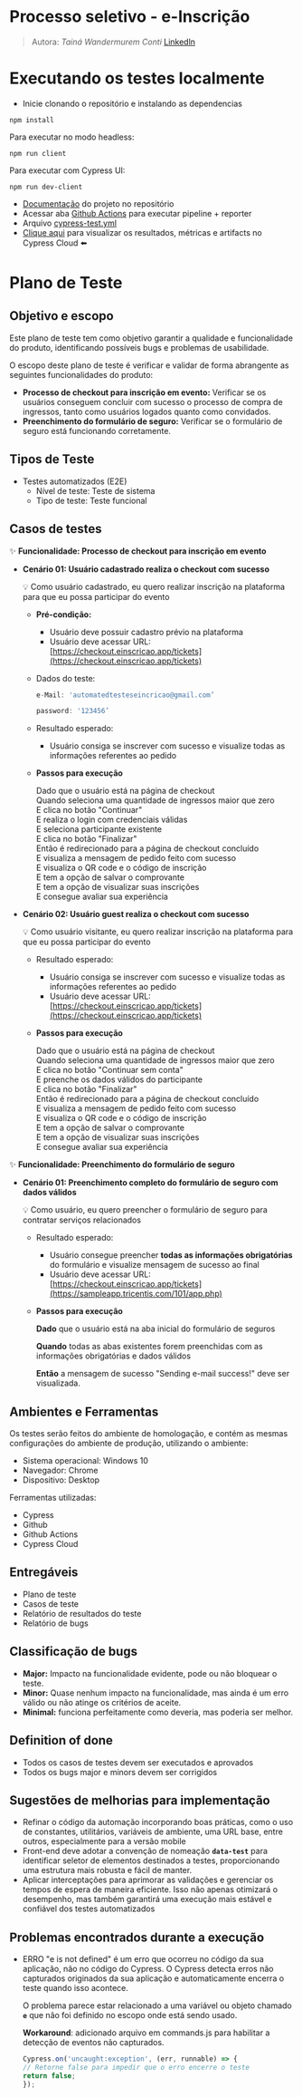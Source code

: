 
# Processo seletivo - e-Inscrição

> Autora: *Tainá Wandermurem Conti*
> [Linkedln](https://www.linkedin.com/in/tainaconti/)
> 

# **Executando os testes localmente** 
- Inicie clonando o repositório e instalando as dependencias
```
npm install
```
Para executar no modo headless:
```
npm run client
```
Para executar com Cypress UI:
```
npm run dev-client
```

- [Documentação](./documentacao) do projeto no repositório 
- Acessar aba [Github Actions](https://github.com/tainaconti/processo-seletivo-e-inscricao/actions/workflows/cypress-test.yml) para executar pipeline + reporter
- Arquivo [cypress-test.yml](.github/workflows/cypress-test.yml)
- [Clique aqui](https://cloud.cypress.io/projects/tovh63/runs/2/test-results?actions=%5B%5D&browsers=%5B%5D&groups=%5B%5D&isFlaky=%5B%5D&modificationDateRange=%7B%22startDate%22%3A%221970-01-01%22%2C%22endDate%22%3A%222038-01-19%22%7D&orderBy=EXECUTION_ORDER&oses=%5B%5D&specs=%5B%5D&statuses=%5B%5D&testingTypesEnum=%5B%5D) para visualizar os resultados, métricas e artifacts no Cypress Cloud ⬅️

# **Plano de Teste**

## Objetivo e escopo

Este plano de teste tem como objetivo garantir a qualidade e funcionalidade do produto, identificando possíveis bugs e problemas de usabilidade.

O escopo deste plano de teste é verificar e validar de forma abrangente as seguintes funcionalidades do produto:

- **Processo de checkout para inscrição em evento:** Verificar se os usuários conseguem concluir com sucesso o processo de compra de ingressos, tanto como usuários logados quanto como convidados.
- **Preenchimento do formulário de seguro:** Verificar se o formulário de seguro está funcionando corretamente.

## Tipos de Teste

- Testes automatizados (E2E)
    - Nível de teste: Teste de sistema
    - Tipo de teste: Teste funcional

## Casos de testes

✨ **Funcionalidade: Processo de checkout para inscrição em evento**

- **Cenário 01: Usuário cadastrado realiza o checkout com sucesso**
    
    <aside>
    💡 Como usuário cadastrado, eu quero realizar inscrição na plataforma para que eu possa participar do evento
    
    </aside>
    
    - **Pré-condição:**
        - Usuário deve possuir cadastro prévio na plataforma
        - Usuário deve acessar URL: [https://checkout.einscricao.app/tickets](https://checkout.einscricao.app/tickets)
    - Dados do teste:
        
        ```jsx
        e-Mail: 'automatedtesteseincricao@gmail.com’
        ```
        
        ```jsx
        password: '123456’
        ```
        
    - Resultado esperado:
        - Usuário consiga se inscrever com sucesso e visualize todas as informações referentes ao pedido
    - ****Passos para execução****
        
        Dado que o usuário está na página de checkout  
        Quando seleciona uma quantidade de ingressos maior que zero  
        E clica no botão "Continuar"  
        E realiza o login com credenciais válidas  
        E seleciona participante existente  
        E clica no botão "Finalizar"  
        Então é redirecionado para a página de checkout concluído  
        E visualiza a mensagem de pedido feito com sucesso  
        E visualiza o QR code e o código de inscrição  
        E tem a opção de salvar o comprovante  
        E tem a opção de visualizar suas inscrições  
        E consegue avaliar sua experiência  
        
- **Cenário 02: Usuário guest realiza o checkout com sucesso**
    
    💡 Como usuário visitante, eu quero realizar inscrição na plataforma para que eu possa participar do evento
      
    - Resultado esperado:
        - Usuário consiga se inscrever com sucesso e visualize todas as informações referentes ao pedido
        - Usuário deve acessar URL: [https://checkout.einscricao.app/tickets](https://checkout.einscricao.app/tickets)
        
    - ****Passos para execução****
        
        Dado que o usuário está na página de checkout  
        Quando seleciona uma quantidade de ingressos maior que zero  
        E clica no botão "Continuar sem conta"  
        E preenche os dados válidos do participante  
        E clica no botão "Finalizar"  
        Então é redirecionado para a página de checkout concluído  
        E visualiza a mensagem de pedido feito com sucesso  
        E visualiza o QR code e o código de inscrição  
        E tem a opção de salvar o comprovante  
        E tem a opção de visualizar suas inscrições  
        E consegue avaliar sua experiência    
    
✨ **Funcionalidade: Preenchimento do formulário de seguro**

- **Cenário 01: Preenchimento completo do formulário de seguro com dados válidos**
    
    💡 Como usuário, eu quero preencher o formulário de seguro para contratar serviços relacionados
        
    - Resultado esperado:
        - Usuário consegue preencher **todas as informações obrigatórias** do formulário e visualize mensagem de sucesso ao final
        - Usuário deve acessar URL: [https://checkout.einscricao.app/tickets](https://sampleapp.tricentis.com/101/app.php)
    - ****Passos para execução****
        
        **Dado** que o usuário está na aba inicial do formulário de seguros  
        
        **Quando** todas as abas existentes forem preenchidas com as informações obrigatórias e dados válidos  
        
        **Então** a mensagem de sucesso "Sending e-mail success!" deve ser visualizada.  
        

## Ambientes e Ferramentas

Os testes serão feitos do ambiente de homologação, e contém as mesmas
configurações do ambiente de produção, utilizando o ambiente:

- Sistema operacional: Windows 10
- Navegador: Chrome
- Dispositivo: Desktop

Ferramentas utilizadas: 

- Cypress
- Github
- Github Actions
- Cypress Cloud

## Entregáveis

- Plano de teste
- Casos de teste
- Relatório de resultados do teste 
- Relatório de bugs

## Classificação de bugs

- **Major:** Impacto na funcionalidade evidente, pode ou não bloquear o teste.
- **Minor:** Quase nenhum impacto na funcionalidade, mas ainda é um erro válido ou não atinge os critérios de aceite.
- **Minimal:** funciona perfeitamente como deveria, mas poderia ser melhor.

## Definition of done

- Todos os casos de testes devem ser executados e aprovados
- Todos os bugs major e minors devem ser corrigidos

## Sugestões de melhorias para implementação

- Refinar o código da automação incorporando boas práticas, como o uso de constantes, utilitários, variáveis de ambiente, uma URL base, entre outros, especialmente para a versão mobile
- Front-end deve adotar a convenção de nomeação **`data-test`** para identificar seletor de elementos destinados a testes, proporcionando uma estrutura mais robusta e fácil de manter.
- Aplicar interceptações para aprimorar as validações e gerenciar os tempos de espera de maneira eficiente. Isso não apenas otimizará o desempenho, mas também garantirá uma execução mais estável e confiável dos testes automatizados

## Problemas encontrados durante a execução

- ERRO  "e is not defined" é um erro que ocorreu no código da sua aplicação, não no código do Cypress. O Cypress detecta erros não capturados originados da sua aplicação e automaticamente encerra o teste quando isso acontece.
    
    O problema parece estar relacionado a uma variável ou objeto chamado **`e`** que não foi definido no escopo onde está sendo usado. 
    
    **Workaround**: adicionado arquivo em commands.js para habilitar a detecção de eventos não capturados. 
    
    ```jsx
    Cypress.on('uncaught:exception', (err, runnable) => {
    // Retorne false para impedir que o erro encerre o teste
    return false;
    });
    ```

